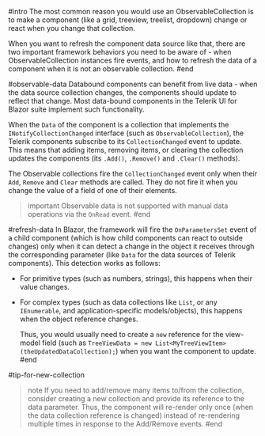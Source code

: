#intro
The most common reason you would use an ObservableCollection is to make a component (like a grid, treeview, treelist, dropdown) change or react when you change that collection.

When you want to refresh the component data source like that, there are two important framework behaviors you need to be aware of - when ObservableCollection instances fire events, and how to refresh the data of a component when it is not an observable collection.
#end

#observable-data
Databound components can benefit from live data - when the data source collection changes, the components should update to reflect that change. Most data-bound components in the Telerik UI for Blazor suite implement such functionality.

When the `Data` of the component is a collection that implements the `INotifyCollectionChanged` interface (such as `ObservableCollection`), the Telerik components subscribe to its `CollectionChanged` event to update. This means that adding items, removing items, or clearing the collection updates the components (its `.Add()`, `.Remove()` and `.Clear()` methods).

The Observable collections fire the `CollectionChanged` event only when their `Add`, `Remove` and `Clear` methods are called. They do not fire it when you change the value of a field of one of their elements.

>important Observable data is not supported with manual data operations via the `OnRead` event.
#end

#refresh-data
In Blazor, the framework will fire the `OnParametersSet` event of a child component (which is how child components can react to outside changes) only when it can detect a change in the object it receives through the corresponding parameter (like `Data` for the data sources of Telerik components). This detection works as follows:

  * For primitive types (such as numbers, strings), this happens when their value changes.

  * For complex types (such as data collections like `List`, or any `IEnumerable`, and application-specific models/objects), this happens when the object reference changes.

    Thus, you would usually need to create a `new` reference for the view-model field (such as `TreeViewData = new List<MyTreeViewItem>(theUpdatedDataCollection);`) when you want the component to update.
#end

#tip-for-new-collection
>note If you need to add/remove many items to/from the collection, consider creating a new collection and provide its reference to the data parameter. Thus, the component will re-render only once (when the data collection reference is changed) instead of re-rendering multiple times in response to the Add/Remove events.
#end